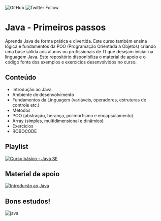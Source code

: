 ![GitHub](https://img.shields.io/github/license/professorjosedeassis/mysql)
![Twitter Follow](https://img.shields.io/twitter/follow/joseassis?style=social)
# Java - Primeiros passos
Aprenda Java de forma prática e divertida. Este curso também ensina lógica e fundamentos da POO (Programação Orientada a Objetos) criando uma base sólida aos alunos ou profissionais de TI que desejam iniciar na linguagem Java. Este repositório disponibiliza o material de apoio e o código fonte dos exemplos e exercícios desenvolvidos no curso.
## Conteúdo
* Introdução ao Java
* Ambiente de desenvolvimento
* Fundamentos da Linguagem (variáveis, operadores, estruturas de controle etc.)
* Métodos
* POO (abstração, herança, polimorfismo e encapsulamento)
* Array (simples, multidimensional e dinâmico)
* Exercícios
* ROBOCODE
## Playlist
[![Curso básico - Java SE](http://img.youtube.com/vi/srNtqw2LEBU/0.jpg)](https://www.youtube.com/playlist?list=PLbEOwbQR9lqxdW98mY-40IZQ5i8ZZyeQx "Playlist")
## Material de apoio
[![Introdução ao Java](https://github.com/professorjosedeassis/javaSE/blob/master/imagens/materialapoio.png)](https://www.slideshare.net/josedeassisfilho/java-primeiros-passos "Apresentação dos slides")
## Bons estudos!
![java](https://github.com/professorjosedeassis/java/blob/master/imagens/java.png)